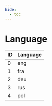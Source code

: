 ```yaml
---
hide:
  - toc
---
```


# Language

ID  | Language
--- | -------------
0   | eng
1   | fra
2   | deu
3   | rus
4   | pol

